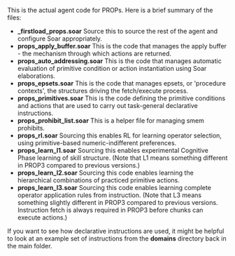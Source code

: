 This is the actual agent code for PROPs. Here is a brief summary of the files:

* **\_firstload_props.soar** Source this to source the rest of the agent and configure Soar appropriately.
*	**props_apply_buffer.soar** This is the code that manages the apply buffer - the mechanism through which actions are returned.
*	**props_auto_addressing.soar** This is the code that manages automatic evaluation of primitive condition or action instantiation using Soar elaborations.
*	**props_epsets.soar** This is the code that manages epsets, or 'procedure contexts', the structures driving the fetch/execute process.
*	**props_primitives.soar** This is the code defining the primitive conditions and actions that are used to carry out task-general declarative instructions.
*	**props_prohibit_list.soar** This is a helper file for managing smem prohibits.
*	**props_rl.soar** Sourcing this enables RL for learning operator selection, using primitive-based numeric-indifferent preferences.
*	**props_learn_l1.soar** Sourcing this enables experimental Cognitive Phase learning of skill structure. (Note that L1 means something different in PROP3 compared to previous versions.)
*	**props_learn_l2.soar** Sourcing this code enables learning the hierarchical combinations of practiced primitive actions.
*	**props_learn_l3.soar** Sourcing this code enables learning complete operator application rules from instruction. (Note that L3 means something slightly different in PROP3 compared to previous versions. Instruction fetch is always required in PROP3 before chunks can execute actions.)

If you want to see how declarative instructions are used, it might be helpful to look at an example set of instructions from the **domains** directory back in the main folder.
